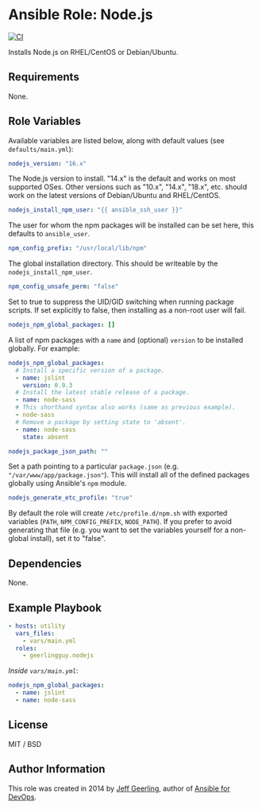 # Ansible Role: Node.js

[![CI](https://github.com/geerlingguy/ansible-role-nodejs/workflows/CI/badge.svg?event=push)](https://github.com/geerlingguy/ansible-role-nodejs/actions?query=workflow%3ACI)

Installs Node.js on RHEL/CentOS or Debian/Ubuntu.

## Requirements

None.

## Role Variables

Available variables are listed below, along with default values (see `defaults/main.yml`):

```yaml
nodejs_version: "16.x"
```

The Node.js version to install. "14.x" is the default and works on most supported OSes. Other versions such as "10.x", "14.x", "18.x", etc. should work on the latest versions of Debian/Ubuntu and RHEL/CentOS.

```yaml
nodejs_install_npm_user: "{{ ansible_ssh_user }}"
```

The user for whom the npm packages will be installed can be set here, this defaults to `ansible_user`.

```yaml
npm_config_prefix: "/usr/local/lib/npm"
```

The global installation directory. This should be writeable by the `nodejs_install_npm_user`.

```yaml
npm_config_unsafe_perm: "false"
```

Set to true to suppress the UID/GID switching when running package scripts. If set explicitly to false, then installing as a non-root user will fail.

```yaml
nodejs_npm_global_packages: []
```

A list of npm packages with a `name` and (optional) `version` to be installed globally. For example:

```yaml
nodejs_npm_global_packages:
  # Install a specific version of a package.
  - name: jslint
    version: 0.9.3
  # Install the latest stable release of a package.
  - name: node-sass
  # This shorthand syntax also works (same as previous example).
  - node-sass
  # Remove a package by setting state to 'absent'.
  - name: node-sass
    state: absent
```

```yaml
nodejs_package_json_path: ""
```

Set a path pointing to a particular `package.json` (e.g. `"/var/www/app/package.json"`). This will install all of the defined packages globally using Ansible's `npm` module.

```yaml
nodejs_generate_etc_profile: "true"
```
    
By default the role will create `/etc/profile.d/npm.sh` with exported variables (`PATH`, `NPM_CONFIG_PREFIX`, `NODE_PATH`). If you prefer to avoid generating that file (e.g. you want to set the variables yourself for a non-global install), set it to "false".

## Dependencies

None.

## Example Playbook

```yaml
- hosts: utility
  vars_files:
    - vars/main.yml
  roles:
    - geerlingguy.nodejs
```

*Inside `vars/main.yml`*:

```yaml
nodejs_npm_global_packages:
  - name: jslint
  - name: node-sass
```

## License

MIT / BSD

## Author Information

This role was created in 2014 by [Jeff Geerling](https://www.jeffgeerling.com/), author of [Ansible for DevOps](https://www.ansiblefordevops.com/).
